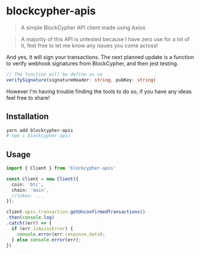 # blockcypher-apis
> A simple BlockCypher API client made using Axios

> A majority of this API is untested because I have zero use for a lot of it, feel free to let me know any issues you come across!

And yes, it will sign your transactions. The next planned update is a function to verify webhook signatures from BlockCypher, and then jest testing.

```ts
// The function will be define as so
verifySignature(signatureHeader: string, pubKey: string)
```

However I'm having trouble finding the tools to do so, if you have any ideas feel free to share!

## Installation
```sh
yarn add blockcypher-apis
# npm i blockcypher-apis
```

## Usage
```ts
import { Client } from 'blockcypher-apis'

const client = new Client({
  coin: 'btc',
  chain: 'main',
  //token: ...
});

client.apis.transaction.getUnconfirmedTransactions()
.then(console.log)
.catch((err) => {
  if (err.isAxiosError) {
    console.error(err.response.data);
  } else console.error(err);
})


